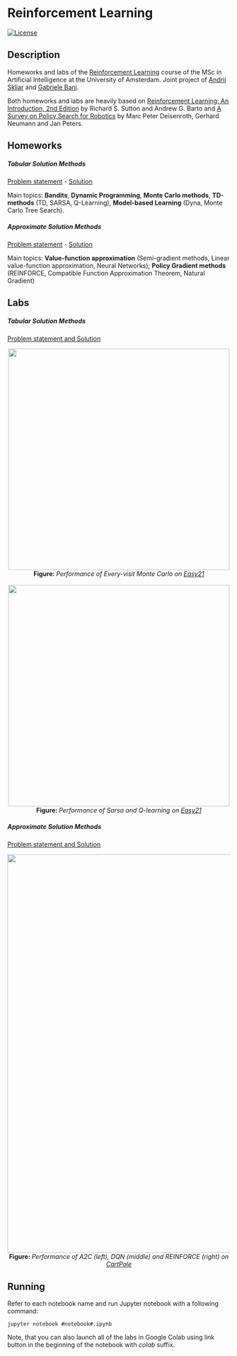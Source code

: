 # Reinforcement Learning

[![License](http://img.shields.io/:license-mit-blue.svg)](LICENSE)

## Description

Homeworks and labs of the [Reinforcement Learning](http://studiegids.uva.nl/xmlpages/page/2018-2019/zoek-vak/vak/63460) course of the MSc in Artificial Intelligence at the University of Amsterdam. Joint project of [Andrii Skliar](github.com/askliar) and [Gabriele Bani](https://github.com/Hiryugan).

Both homeworks and labs are heavily based on [Reinforcement Learning: An Introduction, 2nd Edition](https://drive.google.com/file/d/1opPSz5AZ_kVa1uWOdOiveNiBFiEOHjkG/view) by Richard S. Sutton and Andrew G. Barto and [A Survey on Policy Search for Robotics](https://www.google.com/url?sa=t&rct=j&q=&esrc=s&source=web&cd=1&ved=2ahUKEwiEn6n1wLbfAhVKDiwKHV80BdEQFjAAegQIDhAC&url=https%3A%2F%2Fwww.nowpublishers.com%2Farticle%2FDownloadSummary%2FROB-021&usg=AOvVaw3voyHaGYfgkIFMNbolULeK) by Marc Peter Deisenroth, Gerhard Neumann and Jan Peters.

## Homeworks

##### Tabular Solution Methods 

[Problem statement](https://github.com/askliar/reinforcement-learning/blob/master/homeworks/homework1/homework1.pdf) - [Solution](https://github.com/askliar/reinforcement-learning/blob/master/homeworks/homework1/homework1_sol.pdf)

Main topics: **Bandits**, **Dynamic Programming**, **Monte Carlo methods**, **TD-methods** (TD, SARSA, Q-Learning), **Model-based Learning** (Dyna, Monte Carlo Tree Search).
 
##### Approximate Solution Methods

[Problem statement](https://github.com/askliar/reinforcement-learning/blob/master/homeworks/homework2/homework2.pdf) - [Solution](https://github.com/askliar/reinforcement-learning/blob/master/homeworks/homework2/homework2_sol.pdf)

Main topics: **Value-function approximation** (Semi-gradient methods, Linear value-function approximation, Neural Networks); **Policy Gradient methods** (REINFORCE, Compatible Function Approximation Theorem, Natural Gradient)

## Labs

##### Tabular Solution Methods 

[Problem statement and Solution](https://github.com/askliar/reinforcement-learning/blob/master/labs/lab1/lab1_sol.ipynb)

<p align="center">
  <img src="https://cdn.pbrd.co/images/HT5RuUH.png" width="500" /><br />
  <b>Figure: </b><i>Performance of Every-visit Monte Carlo on <a href src="http://www0.cs.ucl.ac.uk/staff/d.silver/web/Teaching_files/Easy21-Johannes.pdf">Easy21</a></i>
  <br />
  <br />
  <img src="https://cdn.pbrd.co/images/HT5TUSD.png" width="500" /><br />
  <b>Figure: </b><i>Performance of Sarsa and Q-learning on <a href src="http://www0.cs.ucl.ac.uk/staff/d.silver/web/Teaching_files/Easy21-Johannes.pdf">Easy21</a></i>
</p>

##### Approximate Solution Methods


[Problem statement and Solution](https://github.com/askliar/reinforcement-learning/blob/master/labs/lab2/lab2_sol.ipynb)

<p align="center">
  <img src="https://cdn.pbrd.co/images/HT61qOY.png" width="900" /><br />
  <b>Figure: </b><i>Performance of A2C (left), DQN (middle) and REINFORCE (right) on <a href src="https://gym.openai.com/envs/CartPole-v0/"> CartPole </a></i>
</p>

## Running

Refer to each notebook name and run Jupyter notebook with a following command:
``` 
jupyter notebook #notebook#.ipynb
```

Note, that you can also launch all of the labs in Google Colab using link button in the beginning of the notebook with *colab* suffix.
